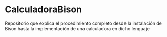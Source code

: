 # CalculadoraBison
Repositorio que explica el procedimiento completo desde la instalación de Bison hasta la implementación de una calculadora  en dicho lenguaje
